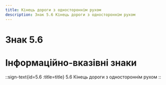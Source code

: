```yaml
---
title: Кінець дороги з одностороннім рухом
description: Знак 5.6 Кінець дороги з одностороннім рухом
---
```

# Знак 5.6
# Інформаційно-вказівні знаки
::sign-text{id=5.6 :title=title}
5.6 Кінець дороги з одностороннім рухом
::